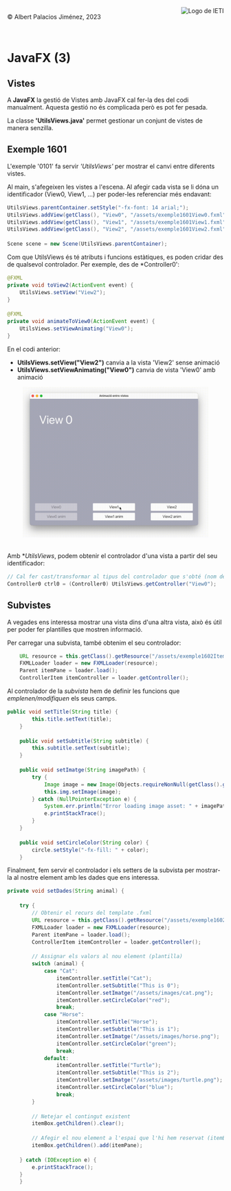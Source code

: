 <div style="display: flex; width: 100%;">
    <div style="flex: 1; padding: 0px;">
        <p>© Albert Palacios Jiménez, 2023</p>
    </div>
    <div style="flex: 1; padding: 0px; text-align: right;">
        <img src="./assets/ieti.png" height="32" alt="Logo de IETI" style="max-height: 32px;">
    </div>
</div>
<br/>

# JavaFX (3)

## Vistes

A **JavaFX** la gestió de Vistes amb JavaFX cal fer-la des del codi manualment. Aquesta gestió no és complicada però es pot fer pesada.

La classe **'UtilsViews.java'** permet gestionar un conjunt de vistes de manera senzilla.

## Exemple 1601

L'exemple '0101' fa servir *'UtilsViews'* per mostrar el canvi entre diferents vistes.

Al main, s'afegeixen les vistes a l'escena. Al afegir cada vista se li dóna un identificador (View0, View1, ...) per poder-les referenciar més endavant:

```java
UtilsViews.parentContainer.setStyle("-fx-font: 14 arial;");
UtilsViews.addView(getClass(), "View0", "/assets/exemple1601View0.fxml");
UtilsViews.addView(getClass(), "View1", "/assets/exemple1601View1.fxml");
UtilsViews.addView(getClass(), "View2", "/assets/exemple1601View2.fxml");

Scene scene = new Scene(UtilsViews.parentContainer);
```

Com que UtilsViews és té atributs i funcions estàtiques, es poden cridar des de qualsevol controlador. Per exemple, des de *Controller0':

```java
@FXML
private void toView2(ActionEvent event) {
    UtilsViews.setView("View2");
}

@FXML
private void animateToView0(ActionEvent event) {
    UtilsViews.setViewAnimating("View0");
}
```

En el codi anterior:

- **UtilsViews.setView("View2")** canvia a la vista 'View2' sense animació
- **UtilsViews.setViewAnimating("View0")** canvia de vista 'View0' amb animació

<center><img src="./assets/exemple1601.gif" style="max-width: 90%; max-height: 350px;" alt="">
<br/></center>
<br/>

Amb **UtilsViews*, podem obtenir el controlador d'una vista a partir del seu identificador:

```java
// Cal fer cast/transformar al tipus del controlador que s'obté (nom de l'objecte)
Controller0 ctrl0 = (Controller0) UtilsViews.getController("View0");
```

## Subvistes

A vegades ens interessa mostrar una vista dins d'una altra vista, això és útil per poder fer plantilles que mostren informació.

Per carregar una subvista, també obtenim el seu controlador:
```java
    URL resource = this.getClass().getResource("/assets/exemple1602Item.fxml");
    FXMLLoader loader = new FXMLLoader(resource);
    Parent itemPane = loader.load();
    ControllerItem itemController = loader.getController();
```

Al controlador de la *subvista* hem de definir les funcions que *emplenen/modifiquen* els seus camps.
```java
public void setTitle(String title) {
        this.title.setText(title);
    }

    public void setSubtitle(String subtitle) {
        this.subtitle.setText(subtitle);
    }

    public void setImatge(String imagePath) {
        try {
            Image image = new Image(Objects.requireNonNull(getClass().getResourceAsStream(imagePath)));
            this.img.setImage(image);
        } catch (NullPointerException e) {
            System.err.println("Error loading image asset: " + imagePath);
            e.printStackTrace();
        }
    }

    public void setCircleColor(String color) {
        circle.setStyle("-fx-fill: " + color);
    }
```

Finalment, fem servir el controlador i els setters de la subvista per mostrar-la al nostre element amb les dades que ens interessa.

```java
private void setDades(String animal) {

    try {
        // Obtenir el recurs del template .fxml
        URL resource = this.getClass().getResource("/assets/exemple1602Item.fxml");
        FXMLLoader loader = new FXMLLoader(resource);
        Parent itemPane = loader.load();
        ControllerItem itemController = loader.getController();

        // Assignar els valors al nou element (plantilla)
        switch (animal) {
            case "Cat":
                itemController.setTitle("Cat");
                itemController.setSubtitle("This is 0");
                itemController.setImatge("/assets/images/cat.png");
                itemController.setCircleColor("red");
                break;
            case "Horse":
                itemController.setTitle("Horse");
                itemController.setSubtitle("This is 1");
                itemController.setImatge("/assets/images/horse.png");
                itemController.setCircleColor("green");
                break;
            default:
                itemController.setTitle("Turtle");
                itemController.setSubtitle("This is 2");
                itemController.setImatge("/assets/images/turtle.png");
                itemController.setCircleColor("blue");
                break;
        }

        // Netejar el contingut existent
        itemBox.getChildren().clear();

        // Afegir el nou element a l'espai que l'hi hem reservat (itemBox)
        itemBox.getChildren().add(itemPane);

    } catch (IOException e) {
        e.printStackTrace();
    }
    }
```


